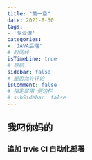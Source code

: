 ```yaml
---
title: "第一章"
date: 2021-8-30
tags:
- '专业课'
categories:
- 'JAVA后端'
# 时间线
isTimeLine: true
# 导航
sidebar: false
# 是否允许评论
isComment: false
# 指定禁用 侧边栏
# subSidebar: false
---
```


## 我叼你妈的
### 追加 trvis CI 自动化部署